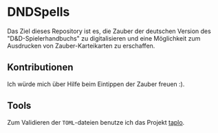 # DNDSpells

Das Ziel dieses Repository ist es, die Zauber der deutschen Version des "D&D-Spielerhandbuchs" zu digitalisieren und eine Möglichkeit zum Ausdrucken von Zauber-Karteikarten zu erschaffen.

## Kontributionen

Ich würde mich über Hilfe beim Eintippen der Zauber freuen :).

## Tools
Zum Validieren der `TOML`-dateien benutze ich das Projekt [taplo](https://taplo.tamasfe.dev/).
